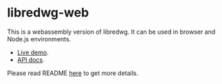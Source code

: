 # libredwg-web

This is a webassembly version of libredwg. It can be used in browser and Node.js environments. 

- [Live demo](https://mlight-lee.github.io/libredwg-web/).
- [API docs](https://mlight-lee.github.io/libredwg-web/docs/).

Please read README [here](./bindings/javascript/README.md) to get more details.